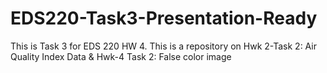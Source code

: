 # EDS220-Task3-Presentation-Ready
This is Task 3 for EDS 220 HW 4. This is a repository on Hwk 2-Task 2: Air Quality Index Data &amp; Hwk-4 Task 2: False color image
